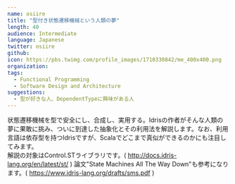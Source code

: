 ```yaml
---
name: osiire
title: "型付き状態遷移機械という人類の夢"
length: 40
audience: Intermediate
language: Japanese
twitter: osiire
github: 
icon: https://pbs.twimg.com/profile_images/1710330842/me_400x400.png
organization: 
tags:
  - Functional Programming
  - Software Design and Architecture
suggestions:
  - 型が好きな人、DependentTypeに興味がある人
---
```

状態遷移機械を型で安全にし、合成し、実用する。Idrisの作者がそんな人類の夢に果敢に挑み、ついに到達した抽象化とその利用法を解説します。なお、利用言語は依存型を持つIdrisですが、Scalaでどこまで真似ができるのかにも注目してみます。  
解説の対象はControl.STライブラリです。( http://docs.idris-lang.org/en/latest/st/ ) 論文"State Machines All The Way Down"も参考になります。( https://www.idris-lang.org/drafts/sms.pdf )